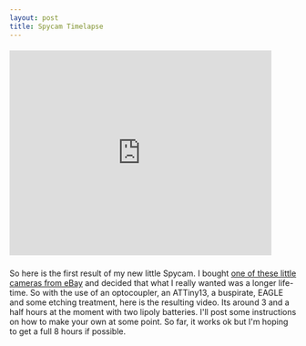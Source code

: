 ```yaml
--- 
layout: post
title: Spycam Timelapse
---
```

####
<iframe width="460" height="360" src="http://www.youtube.com/embed/8BbnDAV95y4" frameborder="0" allowfullscreen></iframe>

###
So here is the first result of my new little Spycam. I bought <a href="http://cgi.ebay.co.uk/Spy-Key-Chain-Camera-DVR-Covert-Video-Audio-Recorder-/110468930888?cmd=ViewItem&pt=LH_DefaultDomain_0&hash=item19b8761d48">one of these little cameras from eBay</a> and decided that what I really wanted was a longer life-time. So with the use of an optocoupler, an ATTiny13, a buspirate, EAGLE and some etching treatment, here is the resulting video. Its around 3 and a half hours at the moment with two lipoly batteries. I'll post some instructions on how to make your own at some point. So far, it works ok but I'm hoping to get a full 8 hours if possible.

